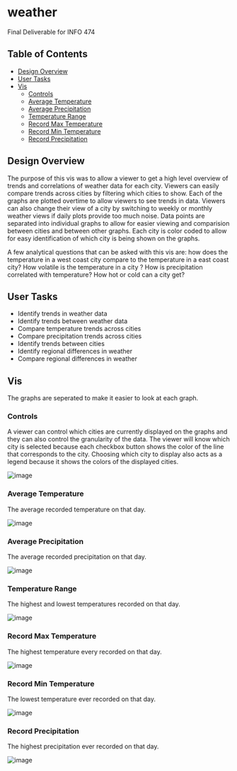 # weather

Final Deliverable for INFO 474

## Table of Contents
* [Design Overview](#design-overview)
* [User Tasks](#user-tasks)
* [Vis](#vis)
  * [Controls](#controls)
  * [Average Temperature](#average-temperature)
  * [Average Precipitation](#average-precipitation)
  * [Temperature Range](#temperature-range)
  * [Record Max Temperature](#record-max-temperature)
  * [Record Min Temperature](#record-min-temperature)
  * [Record Precipitation](#record-precipitation)

## Design Overview

The purpose of this vis was to allow a viewer to get a high level overview of trends and correlations of weather data for each city. Viewers can easily compare trends across cities by filtering which cities to show. Each of the graphs are plotted overtime to allow viewers to see trends in data. Viewers can also change their view of a city by switching to weekly or monthly weather views if daily plots provide too much noise. Data points are separated into individual graphs to allow for easier viewing and comparision between cities and between other graphs. Each city is color coded to allow for easy identification of which city is being shown on the graphs.

A few analytical questions that can be asked with this vis are: how does the temperature in a west coast city compare to the temperature in a east coast city? How volatile is the temperature in a city ? How is precipitation correlated with temperature? How hot or cold can a city get?

## User Tasks

* Identify trends in weather data
* Identify trends between weather data
* Compare temperature trends across cities
* Compare precipitation trends across cities
* Identify trends between cities
* Identify regional differences in weather
* Compare regional differences in weather

## Vis

The graphs are seperated to make it easier to look at each graph.

### Controls

A viewer can control which cities are currently displayed on the graphs and they can also control the granularity of the data. The viewer will know which city is selected because each checkbox button shows the color of the line that corresponds to the city. Choosing which city to display also acts as a legend because it shows the colors of the displayed cities.

![image](https://user-images.githubusercontent.com/37636251/224522992-90bbef0b-c1ac-4058-9d76-dac992fd9eec.png)

### Average Temperature

The average recorded temperature on that day.

![image](https://user-images.githubusercontent.com/37636251/224523085-ac5e07bf-b776-4cce-aa67-d6fbd79901bc.png)

### Average Precipitation

The average recorded precipitation on that day.

![image](https://user-images.githubusercontent.com/37636251/224523090-393cd6ba-9804-4934-baec-80842750b760.png)

### Temperature Range

The highest and lowest temperatures recorded on that day.

![image](https://user-images.githubusercontent.com/37636251/224523097-d01cc227-c1fd-40f3-ac14-bdbbed791140.png)

### Record Max Temperature

The highest temperature every recorded on that day.

![image](https://user-images.githubusercontent.com/37636251/224523103-3f76cd51-6ac0-4acf-819f-1ce43fc84930.png)

### Record Min Temperature

The lowest temperature ever recorded on that day.

![image](https://user-images.githubusercontent.com/37636251/224523109-1c62c0cb-ef9c-40b1-8919-be422560f1f3.png)

### Record Precipitation

The highest precipitation ever recorded on that day.

![image](https://user-images.githubusercontent.com/37636251/224523118-6b9328c7-8b78-4f35-91dc-6e926c766667.png)
